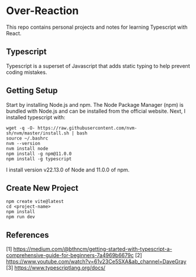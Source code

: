 # Over-Reaction
This repo contains personal projects and notes for learning Typescript with React. 

## Typescript
Typescript is a superset of Javascript that adds static typing to help prevent coding mistakes. 

## Getting Setup
Start by installing Node.js and npm. The Node Package Manager (npm) is bundled with Node.js and can be installed from the official website.
Next, I installed typescript with:
```shell
wget -q -O- https://raw.githubusercontent.com/nvm-sh/nvm/master/install.sh | bash
source ~/.bashrc
nvm --version
nvm install node
npm install -g npm@11.0.0
npm install -g typescript
```
I install version v22.13.0 of Node and 11.0.0 of npm.

## Create New Project
```shell
npm create vite@latest
cd <project-name>
npm install
npm run dev
```

## References
[1] https://medium.com/@bthncm/getting-started-with-typescript-a-comprehensive-guide-for-beginners-7a4969b6679c
[2] https://www.youtube.com/watch?v=61v23Ce5SXA&ab_channel=DaveGray
[3] https://www.typescriptlang.org/docs/

